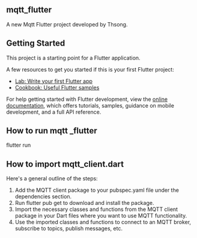 ## mqtt_flutter
A new Mqtt Flutter project developed by Thsong.

## Getting Started

This project is a starting point for a Flutter application.

A few resources to get you started if this is your first Flutter project:

- [Lab: Write your first Flutter app](https://docs.flutter.dev/get-started/codelab)
- [Cookbook: Useful Flutter samples](https://docs.flutter.dev/cookbook)

For help getting started with Flutter development, view the
[online documentation](https://docs.flutter.dev/), which offers tutorials,
samples, guidance on mobile development, and a full API reference.

## How to run mqtt _flutter
flutter run

## How to import mqtt_client.dart
Here's a general outline of the steps:
1. Add the MQTT client package to your pubspec.yaml file under the dependencies section.
2. Run flutter pub get to download and install the package.
3. Import the necessary classes and functions from the MQTT client package in your Dart files where you want to use MQTT functionality.
4. Use the imported classes and functions to connect to an MQTT broker, subscribe to topics, publish messages, etc.
